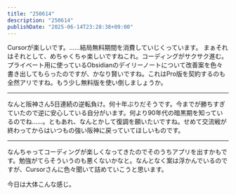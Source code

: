 ```yaml
---
title: "250614"
description: "250614"
publishDate: "2025-06-14T23:28:38+09:00"
---
```


Cursorが楽しいです。……結局無料期間を消費していじくっています。
まぁそれはそれとして、めちゃくちゃ楽しいですねこれ。コーディングがサクサク進む。プライベート用に使っているObsidianのデイリーノートについて改善案を色々書き出してもらったのですが、かなり賢いですね。これはPro版を契約するのも全然アリですね。もう少し無料版を使い倒しましょうか。

---

なんと阪神さん5日連続の逆転負け。何十年ぶりだそうです。今までが勝ちすぎていたので逆に安心している自分がいます。何より90年代の暗黒期を知っているのでね……。ともあれ、なんとかして復調を願いたいですね。せめて交流戦が終わってからはいつもの強い阪神に戻っていてほしいものです。

---

なんちゃってコーディングが楽しくなってきたのでそのうちアプリを出すかもです。勉強がてらそういうのも悪くないかなと。なんとなく案は浮かんでいるのですが、Cursorさんに色々聞いて詰めていこうと思います。

今日は大体こんな感じ。